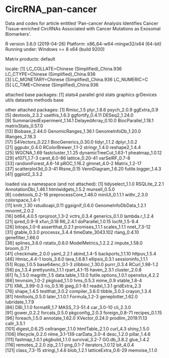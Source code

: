 # CircRNA_pan-cancer
Data and codes for article entitled 'Pan-cancer Analysis Identifies Cancer Tissue-enriched CircRNAs Associated with Cancer Mutations as Exosomal Biomarkers'.

R version 3.6.0 (2019-04-26)
Platform: x86_64-w64-mingw32/x64 (64-bit)
Running under: Windows >= 8 x64 (build 9200)

Matrix products: default

locale:
[1] LC_COLLATE=Chinese (Simplified)_China.936  LC_CTYPE=Chinese (Simplified)_China.936   
[3] LC_MONETARY=Chinese (Simplified)_China.936 LC_NUMERIC=C                              
[5] LC_TIME=Chinese (Simplified)_China.936    

attached base packages:
 [1] stats4    parallel  grid      stats     graphics  grDevices utils     datasets  methods   base     

other attached packages:
 [1] Rmisc_1.5                   plyr_1.8.6                  psych_2.0.9                 ggExtra_0.9                
 [5] devtools_2.3.2              usethis_1.6.3               ggfortify_0.4.11            DESeq2_1.24.0              
 [9] SummarizedExperiment_1.14.1 DelayedArray_0.10.0         BiocParallel_1.18.1         matrixStats_0.57.0         
[13] Biobase_2.44.0              GenomicRanges_1.36.1        GenomeInfoDb_1.20.0         IRanges_2.18.3             
[17] S4Vectors_0.22.1            BiocGenerics_0.30.0         tidyr_1.1.2                 dplyr_1.0.2                
[21] ggpubr_0.4.0                RColorBrewer_1.1-2          stringr_1.4.0               reshape2_1.4.4             
[25] WGCNA_1.69                  fastcluster_1.1.25          dynamicTreeCut_1.63-1       pheatmap_1.0.12            
[29] e1071_1.7-3                 caret_6.0-86                lattice_0.20-41             varSelRF_0.7-8             
[33] randomForest_4.6-14         pROC_1.16.2                 glmnet_4.0-2                Matrix_1.2-17              
[37] scatterplot3d_0.3-41        Rtsne_0.15                  VennDiagram_1.6.20          futile.logger_1.4.3        
[41] ggplot2_3.3.2              

loaded via a namespace (and not attached):
  [1] tidyselect_1.1.0       RSQLite_2.2.1          AnnotationDbi_1.46.1   htmlwidgets_1.5.2      munsell_0.5.0         
  [6] codetools_0.2-16       preprocessCore_1.46.0  miniUI_0.1.1.1         withr_2.3.0            colorspace_1.4-1      
 [11] knitr_1.30             rstudioapi_0.11        ggsignif_0.6.0         GenomeInfoDbData_1.2.1 mnormt_2.0.2          
 [16] bit64_4.0.5            rprojroot_1.3-2        vctrs_0.3.4            generics_0.1.0         lambda.r_1.2.4        
 [21] ipred_0.9-9            xfun_0.18              R6_2.4.1               doParallel_1.0.15      locfit_1.5-9.4        
 [26] bitops_1.0-6           assertthat_0.2.1       promises_1.1.1         scales_1.1.1           nnet_7.3-12           
 [31] gtable_0.3.0           processx_3.4.4         timeDate_3043.102      rlang_0.4.10           genefilter_1.66.0     
 [36] splines_3.6.0          rstatix_0.6.0          ModelMetrics_1.2.2.2   impute_1.58.0          broom_0.7.1           
 [41] checkmate_2.0.0        yaml_2.2.1             abind_1.4-5            backports_1.1.10       httpuv_1.5.4          
 [46] Hmisc_4.4-1            tools_3.6.0            lava_1.6.8.1           ellipsis_0.3.1         sessioninfo_1.1.1     
 [51] Rcpp_1.0.5             base64enc_0.1-3        zlibbioc_1.30.0        purrr_0.3.4            RCurl_1.98-1.2        
 [56] ps_1.3.4               prettyunits_1.1.1      rpart_4.1-15           haven_2.3.1            cluster_2.0.8         
 [61] fs_1.5.0               magrittr_1.5           data.table_1.13.0      futile.options_1.0.1   openxlsx_4.2.2        
 [66] tmvnsim_1.0-2          pkgload_1.1.0          hms_0.5.3              mime_0.9               xtable_1.8-4          
 [71] XML_3.99-0.3           rio_0.5.16             jpeg_0.1-8.1           readxl_1.3.1           gridExtra_2.3         
 [76] shape_1.4.5            testthat_3.0.2         compiler_3.6.0         tibble_3.0.3           crayon_1.3.4          
 [81] htmltools_0.5.0        later_1.1.0.1          Formula_1.2-3          geneplotter_1.62.0     lubridate_1.7.9       
 [86] DBI_1.1.0              formatR_1.7            MASS_7.3-51.4          car_3.0-10             cli_2.3.0             
 [91] gower_0.2.2            forcats_0.5.0          pkgconfig_2.0.3        foreign_0.8-71         recipes_0.1.15        
 [96] foreach_1.5.0          annotate_1.62.0        XVector_0.24.0         prodlim_2019.11.13     callr_3.5.1           
[101] digest_0.6.25          cellranger_1.1.0       htmlTable_2.1.0        curl_4.3               shiny_1.5.0           
[106] lifecycle_0.2.0        nlme_3.1-139           carData_3.0-4          desc_1.2.0             pillar_1.4.6          
[111] fastmap_1.0.1          pkgbuild_1.1.0         survival_3.2-7         GO.db_3.8.2            glue_1.4.2            
[116] remotes_2.2.0          zip_2.1.1              png_0.1-7              iterators_1.0.12       bit_4.0.4             
[121] class_7.3-15           stringi_1.4.6          blob_1.2.1             latticeExtra_0.6-29    memoise_1.1.0  
